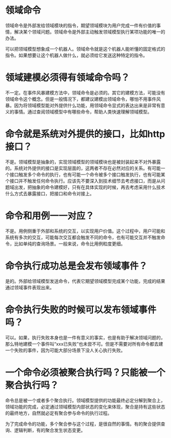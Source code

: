 # 领域命令
领域命令是外部发给领域模块的指令，期望领域模块为用户完成一件有价值的事情，解决某个领域问题。领域命令是外部主动触发领域模型执行某项功能的唯一的办法。

可以把领域模型想象成一个机器人。领域命令就是这个机器人能听懂的固定格式的指令。如果想要让这个机器人做什么，就必须给它发送这种特定的指令。

# 领域建模必须得有领域命令吗？
不一定。在事件风暴建模方法中，领域命令是必须的。其它的建模方法，可能没有领域命令这个概念。但是一般情况下，都建议建模出领域命令，哪怕不用事件风暴。因为将领域模型能对外提供什么功能，用领域命令显式的表达出来是非常有意义的事情。通过查阅领域模型中有哪些命令，帮助人类快速理解领域模型。

# 命令就是系统对外提供的接口，比如http接口？
不是。领域模型是抽象的，实现领域模型的领域模块也是被封装起来不对外暴露的。系统对外提供的接口是实现层面的，这两者不存在必然对应的关系。有可能一个接口触发多个命令的执行，也有可能一个命令被多个接口触发执行，也有可能某个接口并不触发任何命令执行。应该先不要深入到技术细节去考虑接口，而是从问题域出发，把抽象的命令建模好，只有在具体实现的时候，再去考虑采用什么技术什么方式去暴露接口，把接口和命令对接上。

# 命令和用例一一对应？
不是。用例侧重于外部和系统的交互，以实现用户价值。这个过程中，用户可能和系统有多次的交互，可能每次交互都会触发不同的命令，也有可能交互并不触发命令，比如单纯的查询场景。一般来说，命令比用例粒度更细。

# 命令执行成功总是会发布领域事件？
是的。外部给领域模型发送命令，代表它期望领域模型完成某个功能，完成的结果通过领域事件表现出来。

# 命令执行失败的时候可以发布领域事件吗？
可以。如果，执行失败本身也是一件有意义的事实，也是有助于解决领域问题的，那么特地建模一个事件叫“xxx已失败”也未尝不可。但是不需要对所有命令都去建一个失败的事件，因为可能大部分场景下没人关心执行失败。

# 一个命令必须被聚合执行吗？只能被一个聚合执行吗？
命令总是被一个或者多个聚合执行。领域模型提供的功能最终必定分解到聚合上，领域功能的完成，必定通过领域模型内部状态的变化来体现，聚合是持有这些状态的最终地方，自然就必定有聚合参与命令的执行过程。

为了完成命令的功能，多个聚合参与这个过程，是很自然的事情。有的聚合提供查询、逻辑判断，有的聚合发生状态变更。

